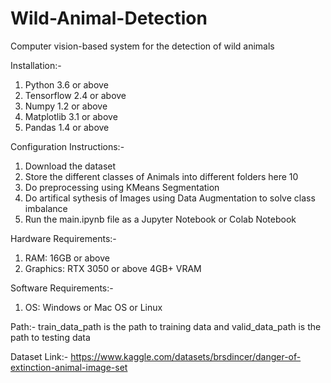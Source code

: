 # Wild-Animal-Detection
Computer vision-based system for the detection of wild animals 

Installation:-
1) Python 3.6 or above
2) Tensorflow 2.4 or above
3) Numpy 1.2 or above
4) Matplotlib 3.1 or above
5) Pandas 1.4 or above

Configuration Instructions:-
1) Download the dataset
2) Store the different classes of Animals into different folders here 10
3) Do preprocessing using KMeans Segmentation
4) Do artifical sythesis of Images using Data Augmentation to solve class imbalance
5) Run the main.ipynb file as a Jupyter Notebook or Colab Notebook

Hardware Requirements:-
1) RAM: 16GB or above
2) Graphics: RTX 3050 or above 4GB+ VRAM

Software Requirements:-
1) OS: Windows or Mac OS or Linux

Path:- train_data_path is the path to training data and valid_data_path is the path to testing data

Dataset Link:- https://www.kaggle.com/datasets/brsdincer/danger-of-extinction-animal-image-set 

